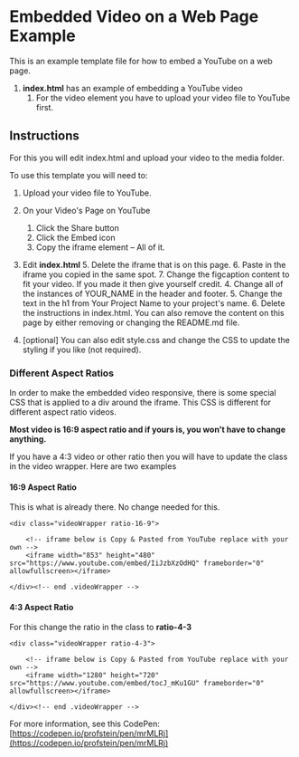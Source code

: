 # Embedded Video on a Web Page Example
This is an example template file for how to embed a YouTube on a web page.

1. **index.html** has an example of embedding a YouTube video
    1. For the video element you have to upload your video file to YouTube first.

## Instructions

For this you will edit index.html and upload your video to the media folder.

To use this template you will need to:

1. Upload your video file to YouTube.
2. On your Video's Page on YouTube
   
    1. Click the Share button
    2. Click the Embed icon
    3. Copy the iframe element – All of it.
       
3. Edit __index.html__
	5. Delete the iframe that is on this page.
	6. Paste in the iframe you copied in the same spot.
	7. Change the figcaption content to fit your video. If you made it then give yourself credit.
	4. Change all of the instances of YOUR_NAME in the header and footer.
	5. Change the text in the h1 from Your Project Name to your project's name.
	6. Delete the instructions in index.html. You can also remove the content on this page by either removing or changing the README.md file.
4. [optional] You can also edit style.css and change the CSS to update the styling if you like (not required).

### Different Aspect Ratios

In order to make the embedded video responsive, there is some special CSS that is applied to a div around the iframe. This CSS is different for different aspect ratio videos. 

__Most video is 16:9 aspect ratio and if yours is, you won't have to change anything.__ 

If you have a 4:3 video or other ratio then you will have to update the class in the video wrapper. Here are two examples

 #### 16:9 Aspect Ratio
 This is what is already there. No change needed for this.
```
<div class="videoWrapper ratio-16-9">

	<!-- iframe below is Copy & Pasted from YouTube replace with your own -->
	<iframe width="853" height="480" src="https://www.youtube.com/embed/IiJzbXzOdHQ" frameborder="0" allowfullscreen></iframe>
  
</div><!-- end .videoWrapper -->
```

 #### 4:3 Aspect Ratio
 For this change the ratio in the class to **ratio-4-3**
```
<div class="videoWrapper ratio-4-3">

	<!-- iframe below is Copy & Pasted from YouTube replace with your own -->
	<iframe width="1280" height="720" src="https://www.youtube.com/embed/tocJ_mKu1GU" frameborder="0" allowfullscreen></iframe>
  
</div><!-- end .videoWrapper -->
```
For more information, see this CodePen: [https://codepen.io/profstein/pen/mrMLRj](https://codepen.io/profstein/pen/mrMLRj)
